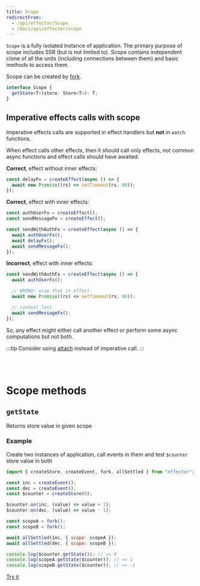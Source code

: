 ```yaml
---
title: Scope
redirectFrom:
  - /api/effector/Scope
  - /docs/api/effector/scope
---
```


`Scope` is a fully isolated instance of application.
The primary purpose of scope includes SSR (but is not limited to). Scope contains independent clone of all the units (including connections between them) and basic methods to access them.

Scope can be created by [fork](/en/api/effector/fork).

```ts
interface Scope {
  getState<T>(store: Store<T>): T;
}
```

## Imperative effects calls with scope

Imperative effects calls are supported in effect handlers but **not** in `watch` functions.

When effect calls other effects, then it should call only effects, not common async functions and effect calls should have awaited:

**Correct**, effect without inner effects:

```js
const delayFx = createEffect(async () => {
  await new Promise((rs) => setTimeout(rs, 80));
});
```

**Correct**, effect with inner effects:

```js
const authUserFx = createEffect();
const sendMessageFx = createEffect();

const sendWithAuthFx = createEffect(async () => {
  await authUserFx();
  await delayFx();
  await sendMessageFx();
});
```

**Incorrect**, effect with inner effects:

```js
const sendWithAuthFx = createEffect(async () => {
  await authUserFx();

  // WRONG! wrap that in effect
  await new Promise((rs) => setTimeout(rs, 80));

  // context lost
  await sendMessageFx();
});
```

So, any effect might either call another effect or perform some async computations but not both.

:::tip
Consider using [attach](/en/api/effector/attach) instead of imperative call.
:::

<br/><br/>

# Scope methods

## `getState`

Returns store value in given scope

### Example

Create two instances of application, call events in them and test `$counter` store value in both

```js
import { createStore, createEvent, fork, allSettled } from "effector";

const inc = createEvent();
const dec = createEvent();
const $counter = createStore(0);

$counter.on(inc, (value) => value + 1);
$counter.on(dec, (value) => value - 1);

const scopeA = fork();
const scopeB = fork();

await allSettled(inc, { scope: scopeA });
await allSettled(dec, { scope: scopeB });

console.log($counter.getState()); // => 0
console.log(scopeA.getState($counter)); // => 1
console.log(scopeB.getState($counter)); // => -1
```

[Try it](https://share.effector.dev/0grlV3bA)
